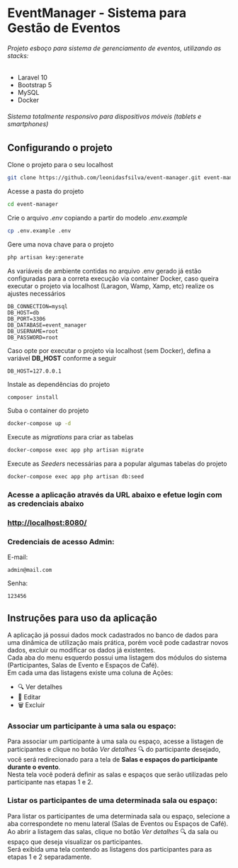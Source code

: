# EventManager - Sistema para Gestão de Eventos
###### Projeto esboço para sistema de gerenciamento de eventos, utilizando as stacks:

- Laravel 10
- Bootstrap 5
- MySQL
- Docker

###### Sistema totalmente responsivo para dispositivos móveis (tablets e smartphones)


## Configurando o projeto
Clone o projeto para o seu localhost
```sh
git clone https://github.com/leonidasfsilva/event-manager.git event-manager
```

Acesse a pasta do projeto
```sh
cd event-manager
```

Crie o arquivo *.env* copiando a partir do modelo *.env.example*
```sh
cp .env.example .env
```
Gere uma nova chave para o projeto
```sh
php artisan key:generate
```

As variáveis de ambiente contidas no arquivo .env gerado já estão configuradas para a correta execução via container Docker,
caso queira executar o projeto via localhost (Laragon, Wamp, Xamp, etc) realize os ajustes necessários
```dosini
DB_CONNECTION=mysql
DB_HOST=db
DB_PORT=3306
DB_DATABASE=event_manager
DB_USERNAME=root
DB_PASSWORD=root
```

Caso opte por executar o projeto via localhost (sem Docker), defina a variável **DB_HOST** conforme a seguir 
```dosini
DB_HOST=127.0.0.1
```

Instale as dependências do projeto
```sh
composer install
```

Suba o container do projeto
```sh
docker-compose up -d
```

Execute as *migrations* para criar as tabelas
```sh
docker-compose exec app php artisan migrate
```

Execute as *Seeders* necessárias para a popular algumas tabelas do projeto
```sh
docker-compose exec app php artisan db:seed
```

### Acesse a aplicação através da URL abaixo e efetue login com as credenciais abaixo

### [http://localhost:8080/](http://localhost:8080/)

### Credenciais de acesso Admin:
E-mail:
```dosini
admin@mail.com
```
Senha:
```dosini
123456
```
## Instruções para uso da aplicação

A aplicação já possui dados mock cadastrados no banco de dados para uma dinâmica de utilização mais prática, 
porém você pode cadastrar novos dados, excluir ou modificar os dados já existentes.<br>
Cada aba do menu esquerdo possui uma listagem dos módulos do sistema (Participantes, Salas de Evento e Espaços de Café).
<br>
Em cada uma das listagens existe uma coluna de Ações:
<br>
- 🔍 Ver detalhes
- 📝 Editar 
- 🗑️ Excluir

### Associar um participante à uma sala ou espaço:
Para associar um participante à uma sala ou espaço, acesse a listagen de participantes e clique no botão *Ver detalhes* 🔍 do participante desejado, 
você será redirecionado para a tela de **Salas e espaços do participante durante o evento**.
<br>
Nesta tela você poderá definir as salas e espaços que serão utilizadas pelo participante nas etapas 1 e 2.
<br>
### Listar os participantes de uma determinada sala ou espaço:
Para listar os participantes de uma determinada sala ou espaço, 
selecione a aba correspondete no menu lateral (Salas de Eventos ou Espaços de Café).
<br>
Ao abrir a listagem das salas, clique no botão *Ver detalhes* 🔍 da sala ou espaço que deseja visualizar os participantes.
<br>
Será exibida uma tela contendo as listagens dos participantes para as etapas 1 e 2 separadamente.
